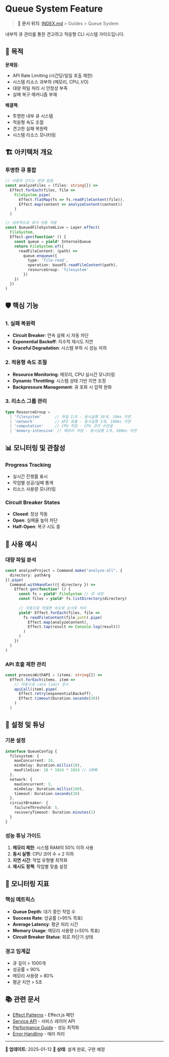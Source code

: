 # Queue System Feature

> 🔗 **문서 위치**: [INDEX.md](../INDEX.md) > Guides > Queue System

내부적 큐 관리를 통한 견고하고 적응형 CLI 시스템 가이드입니다.

## 🎯 목적

**문제점**:
- API Rate Limiting (시간당/일일 호출 제한)
- 시스템 리소스 과부하 (메모리, CPU, I/O)
- 대량 파일 처리 시 안정성 부족
- 실패 복구 메커니즘 부재

**해결책**:
- 투명한 내부 큐 시스템
- 적응형 속도 조절
- 견고한 실패 복원력
- 시스템 리소스 모니터링

## 🏗️ 아키텍처 개요

### 투명한 큐 통합
```typescript
// 사용자 코드는 변경 없음
const analyzeFiles = (files: string[]) =>
  Effect.forEach(files, file => 
    FileSystem.pipe(
      Effect.flatMap(fs => fs.readFileContent(file)),
      Effect.map(content => analyzeContent(content))
    )
  )

// 내부적으로 큐가 자동 적용
const QueuedFileSystemLive = Layer.effect(
  FileSystem,
  Effect.gen(function* () {
    const queue = yield* InternalQueue
    return FileSystem.of({
      readFileContent: (path) =>
        queue.enqueue({
          type: 'file-read',
          operation: baseFS.readFileContent(path),
          resourceGroup: 'filesystem'
        })
    })
  })
)
```

## 🛡️ 핵심 기능

### 1. 실패 복원력
- **Circuit Breaker**: 연속 실패 시 자동 차단
- **Exponential Backoff**: 지수적 재시도 지연
- **Graceful Degradation**: 시스템 부하 시 성능 저하

### 2. 적응형 속도 조절
- **Resource Monitoring**: 메모리, CPU 실시간 모니터링
- **Dynamic Throttling**: 시스템 상태 기반 지연 조정
- **Backpressure Management**: 큐 포화 시 압력 완화

### 3. 리소스 그룹 관리
```typescript
type ResourceGroup = 
  | 'filesystem'      // 파일 I/O - 동시실행 10개, 10ms 지연
  | 'network'         // API 호출 - 동시실행 3개, 100ms 지연
  | 'computation'     // CPU 작업 - CPU 코어 수만큼
  | 'memory-intensive' // 메모리 작업 - 동시실행 2개, 500ms 지연
```

## 📊 모니터링 및 관찰성

### Progress Tracking
- 실시간 진행률 표시
- 작업별 성공/실패 통계
- 리소스 사용량 모니터링

### Circuit Breaker States
- **Closed**: 정상 작동
- **Open**: 실패율 높아 차단
- **Half-Open**: 복구 시도 중

## 🚀 사용 예시

### 대량 파일 분석
```typescript
const analyzeProject = Command.make("analyze-all", {
  directory: pathArg
}).pipe(
  Command.withHandler(({ directory }) =>
    Effect.gen(function* () {
      const fs = yield* FileSystem // 큐 내장
      const files = yield* fs.listDirectory(directory)
      
      // 자동으로 적절한 속도와 순서로 처리
      yield* Effect.forEach(files, file =>
        fs.readFileContent(file.path).pipe(
          Effect.map(analyzeContent),
          Effect.tap(result => Console.log(result))
        )
      )
    })
  )
)
```

### API 호출 제한 관리
```typescript
const processWithAPI = (items: string[]) =>
  Effect.forEach(items, item =>
    // 자동으로 rate limit 준수
    apiCall(item).pipe(
      Effect.retry(exponentialBackoff),
      Effect.timeout(Duration.seconds(30))
    )
  )
```

## 🔧 설정 및 튜닝

### 기본 설정
```typescript
interface QueueConfig {
  filesystem: {
    maxConcurrent: 10,
    minDelay: Duration.millis(10),
    maxFileSize: 10 * 1024 * 1024 // 10MB
  },
  network: {
    maxConcurrent: 3,
    minDelay: Duration.millis(100),
    timeout: Duration.seconds(30)
  },
  circuitBreaker: {
    failureThreshold: 5,
    recoveryTimeout: Duration.minutes(1)
  }
}
```

### 성능 튜닝 가이드
1. **메모리 제한**: 시스템 RAM의 50% 이하 사용
2. **동시 실행**: CPU 코어 수 × 2 이하
3. **지연 시간**: 작업 유형별 최적화
4. **재시도 정책**: 작업별 맞춤 설정

## 🚨 모니터링 지표

### 핵심 메트릭스
- **Queue Depth**: 대기 중인 작업 수
- **Success Rate**: 성공률 (>95% 목표)
- **Average Latency**: 평균 처리 시간
- **Memory Usage**: 메모리 사용량 (<50% 목표)
- **Circuit Breaker Status**: 회로 차단기 상태

### 경고 임계값
- 큐 깊이 > 1000개
- 성공률 < 90%
- 메모리 사용량 > 80%
- 평균 지연 > 5초

## 📚 관련 문서
- [Effect Patterns](../api/EFFECT_PATTERNS.md) - Effect.js 패턴
- [Service API](../api/SERVICE_API.md) - 서비스 레이어 API
- [Performance Guide](../operations/PERFORMANCE.md) - 성능 최적화
- [Error Handling](../development/ERROR_HANDLING.md) - 에러 처리

---

**🔄 업데이트**: 2025-01-12
**📝 상태**: 설계 완료, 구현 예정